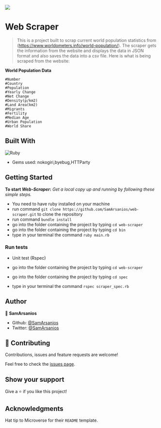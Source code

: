 ![](https://img.shields.io/badge/Microverse-blueviolet)

# Web Scraper

> This is a project built to scrap current world population statistics from (https://www.worldometers.info/world-population/). The scraper gets the information from the website and displays the data in JSON format and also saves the data into a csv file. Here is what is being scraped from the website:

**World Population Data**

```
#Number
#Country
#Population
#Yearly Change
#Net Change
#Density(p/km2)
#Land Area(km2)
#Migrants
#Fertility
#Median Age
#Urban Population
#World Share
```

<!--### The original Web site-->

<!--![screenshot](./assets/images/page.png)-->

<!--### My scraper Output-->

<!--![screenshot](./assets/images/my_scraper.png)-->

## Built With

![Ruby](https://img.shields.io/badge/ruby-%23CC342D.svg?&style=for-the-badge&logo=ruby&logoColor=white)

- Gems used: nokogiri,byebug,HTTParty

## Getting Started

**To start _Web-Scraper_:**
_Get a local copy up and running by following these simple steps._

- You need to have ruby installed on your machine
- run command `git clone https://github.com/SamArsanios/web-scraper.git` to clone the repository
- run command `bundle install`
- go into the folder containing the project by typing `cd web-scraper`
- go into the folder containing the project by typing `cd bin`
- type in your terminal the command `ruby main.rb`

### Run tests

- Unit test (Rspec)

- go into the folder containing the project by typing `cd web-scraper`
- go into the folder containing the project by typing `cd spec`
- type in your terminal the command `rspec scraper_spec.rb`
<!-- ![screenshot](./assets/images/test_results.png)

To see the test results run the following command

`rspec --format documentation`-->

## Author

👤 **SamArsanios**

- Github: [@SamArsanios](https://github.com/SamArsanios)
- Twitter: [@SamArsanios](https://twitter.com/SamArsanios)

## 🤝 Contributing

Contributions, issues and feature requests are welcome!

Feel free to check the [issues page](issues/).

## Show your support

Give a ⭐️ if you like this project!

## Acknowledgments

Hat tip to Microverse for their `README` template.
